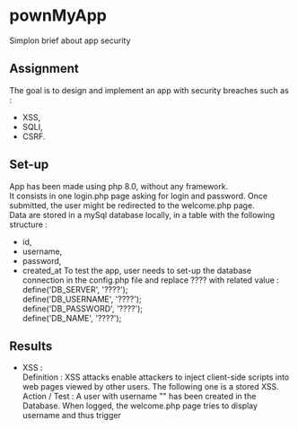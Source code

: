 # pownMyApp
Simplon brief about app security

## Assignment
The goal is to design and implement an app with security breaches such as :  
- XSS,  
- SQLI,  
- CSRF.

## Set-up
App has been made using php 8.0, without any framework.  
It consists in one login.php page asking for login and password. Once submitted, the user might be redirected to the welcome.php page.  
Data are stored in a mySql database locally, in a table with the following structure :  
- id,  
- username,  
- password,  
- created_at
To test the app, user needs to set-up the database connection in the config.php file and replace ???? with related value :  
define('DB_SERVER', '????');  
define('DB_USERNAME', '????');  
define('DB_PASSWORD', '????');  
define('DB_NAME', '????');  

## Results
- XSS :  
Definition : XSS attacks enable attackers to inject client-side scripts into web pages viewed by other users. The following one is a stored XSS.  
Action / Test : A user with username "<script>alert('XSS');</script>" has been created in the Database. When logged, the welcome.php page tries to display username and thus trigger <script> with the alert('XSS').  
Counter : When displaying the username in welcome.php, "echo $_SESSION["username"];" (line 25)  must be replaced by "echo htmlspecialchars($_SESSION["username"]);"  
  
- SQLI :  
Definition : SQL injection is a code injection technique used to attack data-driven applications, in which malicious SQL statements are inserted into an entry field for execution.  
Action / Test : The username "' OR 1 = 1 OR'&ndash;&ndash;" is given and the whole user list is returned in welcome.php screen.  
Counter : Line 40 in login.php, replace "$result = mysqli_query($link, $sql);" that executes the request by a set of functions aiming at preparing and sanitize request before executing it. After execution, we can also test if result consists in only 1 line to avoid SQL injection trying to fetch multiple entries :   
  $stmt = mysqli_prepare($link, $sql).   
  mysqli_stmt_bind_param($stmt, "s", $param_username); // Sanitize and escape characteres. 
  $param_username = $username // Coming from $_POST;  
  mysqli_stmt_execute. 
  if(mysqli_stmt_num_rows($stmt) == 1) // Check if results contains one and only one Database entry. 
  
- CSRF :  
Definition : CSRF is a type of malicious exploit of a website where unauthorized commands are submitted from a user that the web application trusts.  
Action / Test :  Nothing is basically implemented at first sight making the app vulnerable to CSRF attack. See counter solution.
Counter : The solution consists in creation a one-time token, insert it into a hidden field whose value is the token. When the form is submitted, we check if the token exists and we compare its value with the stored one :  
  $_SESSION['token'] = md5(uniqid(mt_rand(), true)); // Create a token and store it as a session variable. 
  <input type="hidden" name="token" value="<?php echo $_SESSION['token'] ?? '' ?>"> // Add this line at line 144 of login.php
  $token = filter_input(INPUT_POST, 'token', FILTER_SANITIZE_STRING);  
  // On line 35 in login.php, before executing request, test if token has been transmitted with POST method.
  if (!$token || $token !== $_SESSION['token']) {. 
      // return 405 http status code.  
      header($_SERVER['SERVER_PROTOCOL'] . ' 405 Method Not Allowed');  
     exit;  
  } else {. 
      // process the form. 
  }. 
  
